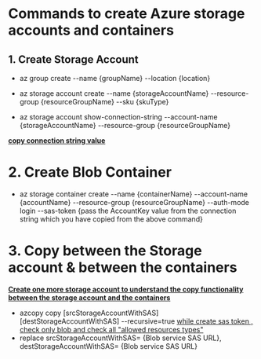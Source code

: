 # Commands to create Azure storage accounts and containers
## 1. Create Storage Account
* az group create --name {groupName} --location {location}

* az storage account create --name {storageAccountName} --resource-group {resourceGroupName} --sku {skuType}

* az storage account show-connection-string --account-name {storageAccountName} --resource-group {resourceGroupName}

<b> <ins>copy connection string value</ins></b>

# 2. Create Blob Container
* az storage container create --name {containerName} --account-name {accountName} --resource-group {resourceGroupName} --auth-mode login --sas-token {pass the AccountKey value from the connection string which you have copied from the above command}

# 3. Copy between the Storage account & between the containers
<ins><b>Create one more storage account to understand the copy functionality between the storage account and the containers</b></ins>

* azcopy copy [srcStorageAccountWithSAS] [destStorageAccountWithSAS] --recursive=true
<ins>while create sas token , check only blob and check all "allowed resources types"</ins>
* replace srcStorageAccountWithSAS= {Blob service SAS URL}, destStorageAccountWithSAS= {Blob service SAS URL}
